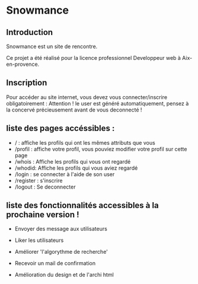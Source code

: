# Snowmance
## Introduction
Snowmance est un site de rencontre.

Ce projet a été réalisé pour la licence professionnel Developpeur web à Aix-en-provence.
## Inscription

Pour accéder au site internet, vous devez vous connecter/inscrire  obligatoirement : 
Attention ! le user est généré automatiquement, pensez à la concervé précieusement avant de vous deconnecté !

## liste des pages accéssibles : 

+ / : affiche les profils qui ont les mêmes attributs que vous 
+ /profil : affiche votre profil, vous pouviez modifier votre profil sur cette page 
+ /whois : Affiche les profils qui vous ont regardé
+ /whodid: Affiche les profils qui vous aviez regardé
+ /login : se connecter à l'aide de son user 
+ /register : s'inscrire 
+ /logout : Se deconnecter 

## liste des fonctionnalités accessibles à la prochaine version !

+ Envoyer des message aux utilisateurs 

+ Liker les utilisateurs 

+ Améliorer 'l'algorythme de recherche'

+ Recevoir un mail de confirmation 

+ Amélioration du design et de l'archi html 



